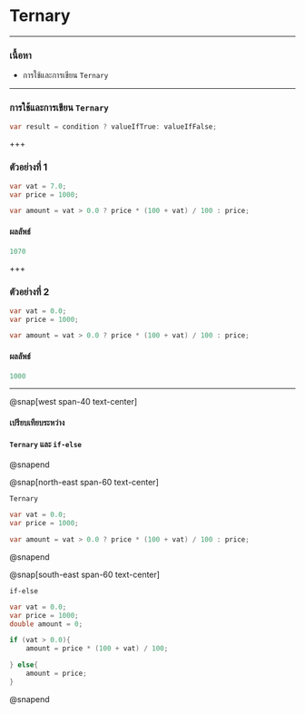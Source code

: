 # Ternary 

---

### เนื้อหา


*  การใช้และการเขียน `Ternary` 


---

###  การใช้และการเขียน `Ternary` 

```csharp
var result = condition ? valueIfTrue: valueIfFalse;
```

+++

### ตัวอย่างที่ 1

```csharp
var vat = 7.0;
var price = 1000;

var amount = vat > 0.0 ? price * (100 + vat) / 100 : price;
```

#### ผลลัพธ์

```csharp
1070
```
+++
### ตัวอย่างที่ 2

```csharp
var vat = 0.0;
var price = 1000;

var amount = vat > 0.0 ? price * (100 + vat) / 100 : price;
```

#### ผลลัพธ์

```csharp
1000
```

---

@snap[west span-40 text-center]

#### เปรียบเทียบระหว่าง

#### `Ternary` และ `if-else`

@snapend

@snap[north-east span-60 text-center]

`Ternary`

```csharp
var vat = 0.0;
var price = 1000;

var amount = vat > 0.0 ? price * (100 + vat) / 100 : price;
```

@snapend

@snap[south-east span-60 text-center]

`if-else`

```csharp
var vat = 0.0;
var price = 1000;
double amount = 0;

if (vat > 0.0){
    amount = price * (100 + vat) / 100;

} else{
    amount = price;
}
```

@snapend
